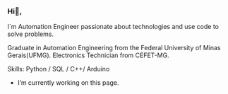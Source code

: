 ### Hi👋,
I´m Automation Engineer passionate about technologies and use code to solve problems.

Graduate in Automation Engineering from the Federal University of Minas Gerais(UFMG). 
Electronics Technician from CEFET-MG.

Skills: Python / SQL / C++/ Arduíno

-  I’m currently working on this page. 

